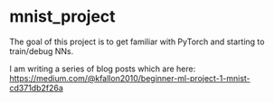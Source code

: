 # mnist_project

The goal of this project is to get familiar with PyTorch and starting to train/debug NNs.

I am writing a series of blog posts which are here:
https://medium.com/@kfallon2010/beginner-ml-project-1-mnist-cd371db2f26a
